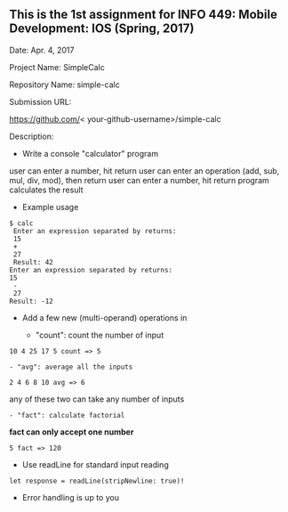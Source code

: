 ## This is the 1st assignment for INFO 449: Mobile Development: IOS (Spring, 2017)

Date: Apr. 4, 2017

Project Name: SimpleCalc

Repository Name: simple-calc

Submission URL: 

https://github.com/&lt; your-github-username>/simple-calc

Description:

- Write a console "calculator" program

user can enter a number, hit return
user can enter an operation (add, sub, mul, div, mod), then return
user can enter a number, hit return
program calculates the result

- Example usage

```
$ calc
 Enter an expression separated by returns:
 15
 +
 27
 Result: 42
Enter an expression separated by returns:
15
 -
 27
Result: -12
```

- Add a few new (multi-operand) operations in

    - "count": count the number of input
```
10 4 25 17 5 count => 5
```
    - "avg": average all the inputs
```
2 4 6 8 10 avg => 6
```
any of these two can take any number of inputs

    - "fact": calculate factorial

__fact can only accept one number__
```
5 fact => 120
```

- Use readLine for standard input reading

```
let response = readLine(stripNewline: true)!
```

- Error handling is up to you
